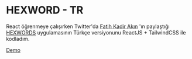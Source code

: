 # HEXWORD - TR
React öğrenmeye çalışırken Twitter'da [Fatih Kadir Akın](https://twitter.com/fkadev) 'ın paylaştığı [HEXWORDS](https://hexwords.netlify.app/) uygulamasının Türkçe versiyonunu ReactJS + TailwindCSS ile kodladım.

[Demo](https://hexword-tr.vercel.app/)

